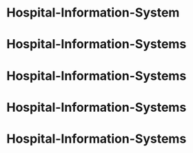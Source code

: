 # Hospital-Information-System
# Hospital-Information-Systems
# Hospital-Information-Systems
# Hospital-Information-Systems
# Hospital-Information-Systems
